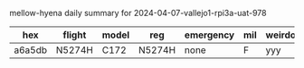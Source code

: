 mellow-hyena daily summary for 2024-04-07-vallejo1-rpi3a-uat-978

|hex|flight|model|reg|emergency|mil|weirdo|
|--|--|--|--|--|--|--|
|a6a5db|N5274H|C172|N5274H|none|F|yyy|
